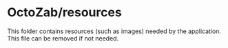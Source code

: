 # OctoZab/resources

This folder contains resources (such as images) needed by the application. This file can
be removed if not needed.
